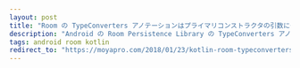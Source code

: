 ```yaml
---
layout: post
title: "Room の TypeConverters アノテーションはプライマリコンストラクタの引数に付けられない"
description: "Android の Room Persistence Library の TypeConverters アノテーションを Kotlin で使うときの注意。"
tags: android room kotlin
redirect_to: "https://moyapro.com/2018/01/23/kotlin-room-typeconverters/"
---
```


